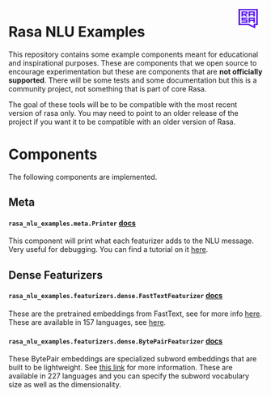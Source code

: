 <img src="square-logo.svg" width=40 height=40 style="margin: 10px;" align="right">

# Rasa NLU Examples

This repository contains some example components meant for educational and inspirational
purposes. These are components that we open source to encourage experimentation but
these are components that are **not officially supported**. There will be some tests
and some documentation but this is a community project, not something that is part of core Rasa.

The goal of these tools will be to be compatible with the most recent version of 
rasa only. You may need to point to an older release of the project if you want
it to be compatible with an older version of Rasa. 

# Components

The following components are implemented.

## Meta

#### `rasa_nlu_examples.meta.Printer` [docs](docs/meta/printer/)

This component will print what each featurizer adds to the NLU message. Very useful for debugging.
You can find a tutorial on it [here](https://blog.rasa.com/custom-printer-component/).

## Dense Featurizers

#### `rasa_nlu_examples.featurizers.dense.FastTextFeaturizer` [docs](docs/featurizer/fasttext/)

These are the pretrained embeddings from FastText, see for more info [here](https://fasttext.cc/).
These are available in 157 languages, see [here](https://fasttext.cc/docs/en/crawl-vectors.html#models).

#### `rasa_nlu_examples.featurizers.dense.BytePairFeaturizer` [docs](docs/featurizer/bytepair/)

These BytePair embeddings are specialized subword embeddings that are built to be lightweight.
See [this link](https://nlp.h-its.org/bpemb/) for more information. These are available in 227 languages and
you can specify the subword vocabulary size as well as the dimensionality.
